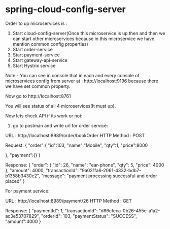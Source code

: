 # spring-cloud-config-server

Order to up microservices is : 

1) Start cloud-config-server(Once this microservice is up then and then we can start other microservices because in this microservice we have mention common config properties)
2) Start order-service
3) Start payment-service
4) Start gateway-api-service
5) Start Hystrix service

Note:- You can see in console that in each and every console of microservices config from server at : http://localhost:9196 because there we have set common property.

Now go to http://localhost:8761

You will see status of all 4 microservices(It must up).

Now lets check API if its work or not:

1) go to postman and write url for order service: 

URL : http://localhost:8989/order/bookOrder
HTTP Method : POST

Request: 
{
"order":{
  "id":103,
  "name":"Mobile",
  "qty":1,
  "price":8000

},
"payment":{}
}
        
Response: 
{
    "order": {
        "id": 26,
        "name": "ear-phone",
        "qty": 5,
        "price": 4000
    },
    "amount": 4000,
    "transactionId": "9a021fa6-2061-4332-bdb7-b1358b3430c2",
    "message": "payment processing successful and order placed"
}
          
For payment service: 

URL : http://localhost:8989/payment/26
HTTP Method : GET

Response: 
{
    "paymentId": 1,
    "transactionId": "d86cfeca-0b26-455e-a1a2-ac3e53707829",
    "orderId": 103,
    "paymentStatus": "SUCCESS",
    "amount":4000
}
